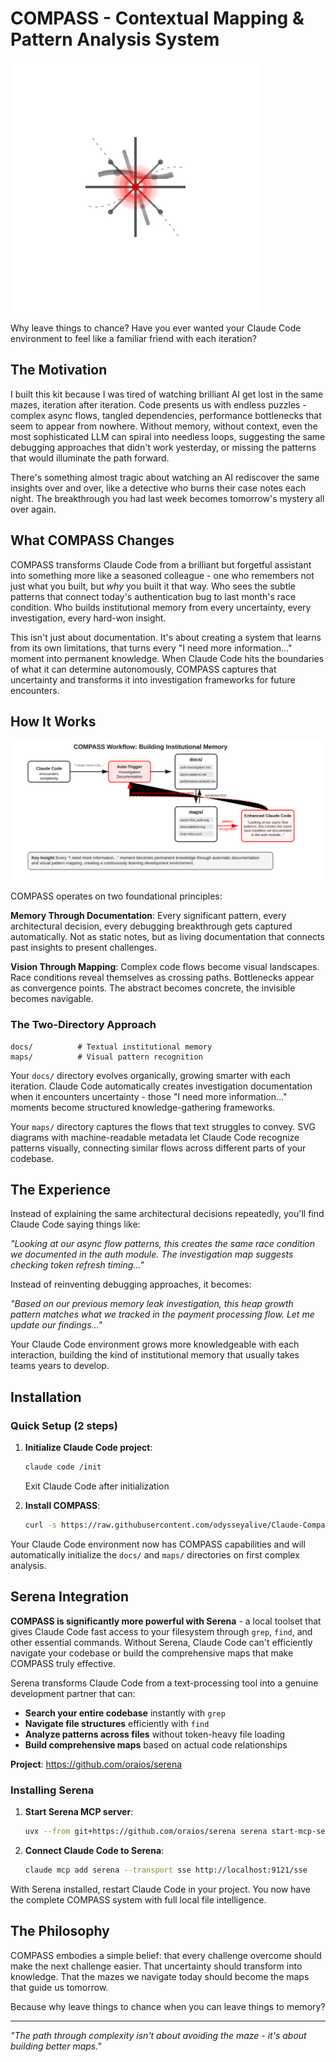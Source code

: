 # COMPASS - Contextual Mapping & Pattern Analysis System

![COMPASS Logo](assets/compass_logo.svg)

Why leave things to chance? Have you ever wanted your Claude Code environment to feel like a familiar friend with each iteration?

## The Motivation

I built this kit because I was tired of watching brilliant AI get lost in the same mazes, iteration after iteration. Code presents us with endless puzzles - complex async flows, tangled dependencies, performance bottlenecks that seem to appear from nowhere. Without memory, without context, even the most sophisticated LLM can spiral into needless loops, suggesting the same debugging approaches that didn't work yesterday, or missing the patterns that would illuminate the path forward.

There's something almost tragic about watching an AI rediscover the same insights over and over, like a detective who burns their case notes each night. The breakthrough you had last week becomes tomorrow's mystery all over again.

## What COMPASS Changes

COMPASS transforms Claude Code from a brilliant but forgetful assistant into something more like a seasoned colleague - one who remembers not just what you built, but *why* you built it that way. Who sees the subtle patterns that connect today's authentication bug to last month's race condition. Who builds institutional memory from every uncertainty, every investigation, every hard-won insight.

This isn't just about documentation. It's about creating a system that learns from its own limitations, that turns every "I need more information..." moment into permanent knowledge. When Claude Code hits the boundaries of what it can determine autonomously, COMPASS captures that uncertainty and transforms it into investigation frameworks for future encounters.

## How It Works

![COMPASS Workflow](assets/compass_workflow.svg)

COMPASS operates on two foundational principles:

**Memory Through Documentation**: Every significant pattern, every architectural decision, every debugging breakthrough gets captured automatically. Not as static notes, but as living documentation that connects past insights to present challenges.

**Vision Through Mapping**: Complex code flows become visual landscapes. Race conditions reveal themselves as crossing paths. Bottlenecks appear as convergence points. The abstract becomes concrete, the invisible becomes navigable.

### The Two-Directory Approach

```
docs/          # Textual institutional memory
maps/          # Visual pattern recognition
```

Your `docs/` directory evolves organically, growing smarter with each iteration. Claude Code automatically creates investigation documentation when it encounters uncertainty - those "I need more information..." moments become structured knowledge-gathering frameworks.

Your `maps/` directory captures the flows that text struggles to convey. SVG diagrams with machine-readable metadata let Claude Code recognize patterns visually, connecting similar flows across different parts of your codebase.

## The Experience

Instead of explaining the same architectural decisions repeatedly, you'll find Claude Code saying things like:

*"Looking at our async flow patterns, this creates the same race condition we documented in the auth module. The investigation map suggests checking token refresh timing..."*

Instead of reinventing debugging approaches, it becomes:

*"Based on our previous memory leak investigation, this heap growth pattern matches what we tracked in the payment processing flow. Let me update our findings..."*

Your Claude Code environment grows more knowledgeable with each interaction, building the kind of institutional memory that usually takes teams years to develop.

## Installation

### Quick Setup (2 steps)

1. **Initialize Claude Code project**:

   ```bash
   claude code /init
   ```

   Exit Claude Code after initialization

2. **Install COMPASS**:

   ```bash
   curl -s https://raw.githubusercontent.com/odysseyalive/Claude-Compass/main/CLAUDE.md >> CLAUDE.md && curl -s https://raw.githubusercontent.com/odysseyalive/Claude-Compass/main/COMPASS.md > COMPASS.md
   ```

Your Claude Code environment now has COMPASS capabilities and will automatically initialize the `docs/` and `maps/` directories on first complex analysis.

## Serena Integration

**COMPASS is significantly more powerful with Serena** - a local toolset that gives Claude Code fast access to your filesystem through `grep`, `find`, and other essential commands. Without Serena, Claude Code can't efficiently navigate your codebase or build the comprehensive maps that make COMPASS truly effective.

Serena transforms Claude Code from a text-processing tool into a genuine development partner that can:

- **Search your entire codebase** instantly with `grep`
- **Navigate file structures** efficiently with `find`
- **Analyze patterns across files** without token-heavy file loading
- **Build comprehensive maps** based on actual code relationships

**Project**: <https://github.com/oraios/serena>

### Installing Serena

1. **Start Serena MCP server**:

   ```bash
   uvx --from git+https://github.com/oraios/serena serena start-mcp-server --transport sse --port 9121
   ```

2. **Connect Claude Code to Serena**:

   ```bash
   claude mcp add serena --transport sse http://localhost:9121/sse
   ```

With Serena installed, restart Claude Code in your project. You now have the complete COMPASS system with full local file intelligence.

## The Philosophy

COMPASS embodies a simple belief: that every challenge overcome should make the next challenge easier. That uncertainty should transform into knowledge. That the mazes we navigate today should become the maps that guide us tomorrow.

Because why leave things to chance when you can leave things to memory?

---

*"The path through complexity isn't about avoiding the maze - it's about building better maps."*

